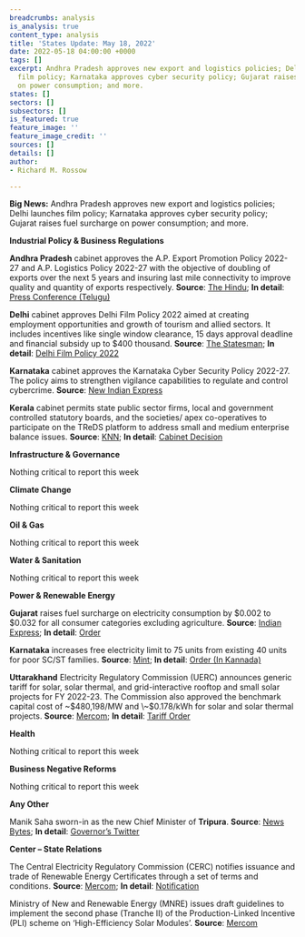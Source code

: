 ```yaml
---
breadcrumbs: analysis
is_analysis: true
content_type: analysis
title: 'States Update: May 18, 2022'
date: 2022-05-18 04:00:00 +0000
tags: []
excerpt: Andhra Pradesh approves new export and logistics policies; Delhi launches
  film policy; Karnataka approves cyber security policy; Gujarat raises fuel surcharge
  on power consumption; and more.
states: []
sectors: []
subsectors: []
is_featured: true
feature_image: ''
feature_image_credit: ''
sources: []
details: []
author:
- Richard M. Rossow

---
```

**Big News:** Andhra Pradesh approves new export and logistics policies; Delhi launches film policy; Karnataka approves cyber security policy; Gujarat raises fuel surcharge on power consumption; and more.

**Industrial Policy & Business Regulations**

**Andhra Pradesh** cabinet approves the A.P. Export Promotion Policy 2022-27 and A.P. Logistics Policy 2022-27 with the objective of doubling of exports over the next 5 years and insuring last mile connectivity to improve quality and quantity of exports respectively. **Source**: [The Hindu](https://www.thehindu.com/news/national/andhra-pradesh/andhra-pradesh-government-advances-water-release-schedule-for-kharif-operations/article65407963.ece); **In detail**: [Press Conference (Telugu)](https://www.youtube.com/watch?v=zIxV7QamPfo)

**Delhi** cabinet approves Delhi Film Policy 2022 aimed at creating employment opportunities and growth of tourism and allied sectors. It includes incentives like single window clearance, 15 days approval deadline and financial subsidy up to $400 thousand. **Source**: [The Statesman](https://www.thestatesman.com/cities/delhi/delhi-govt-launches-delhi-film-policy-2022-1503071578.html); **In detail**: [Delhi Film Policy 2022](https://delhitourism.gov.in/dttdc/efilm/docs/fp2022.pdf)

**Karnataka** cabinet approves the Karnataka Cyber Security Policy 2022-27. The policy aims to strengthen vigilance capabilities to regulate and control cybercrime. **Source**: [New Indian Express](https://www.newindianexpress.com/states/karnataka/2022/may/13/green-signal-for-karnataka-cyber-security-policy-2452919.html)

**Kerala** cabinet permits state public sector firms, local and government controlled statutory boards, and the societies/ apex co-operatives to participate on the TReDS platform to address small and medium enterprise balance issues. **Source**: [KNN](https://knnindia.co.in/news/newsdetails/state/kerala-allows-state-buying-agencies-to-settle-msme-bills-through-treds); **In detail**: [Cabinet Decision](https://keralacm.gov.in/2022/05/13/cabinet-decisions-13-05-2022/)

**Infrastructure & Governance**

Nothing critical to report this week

**Climate Change**

Nothing critical to report this week

**Oil & Gas**

Nothing critical to report this week

**Water & Sanitation**

Nothing critical to report this week

**Power & Renewable Energy**

**Gujarat** raises fuel surcharge on electricity consumption by $0.002 to $0.032 for all consumer categories excluding agriculture. **Source**: [Indian Express](https://indianexpress.com/article/cities/ahmedabad/4th-hike-in-5-months-gujarat-govt-raises-fuel-surcharge-to-rs-2-50-per-unit-7914630/); **In detail**: [Order](https://www.guvnl.com/fpppa_documents/q421-22/Approval%20for%20additional%20FPPPA%20recovery%20of%20Rs.%200.20%20per%20unit%20towards%20Q2%20of%20FY%202021-22.pdf)

**Karnataka** increases free electricity limit to 75 units from existing 40 units for poor SC/ST families. **Source**: [Mint](https://www.livemint.com/news/india/karnataka-to-provide-free-electricity-up-to-75-units-monthly-to-bpl-families-11652496702625.html); **In detail**: [Order (In Kannada)](http://www.ksge.in/2022/05/decision-to-increase-amount-of-free.html)

**Uttarakhand** Electricity Regulatory Commission (UERC) announces generic tariff for solar, solar thermal, and grid-interactive rooftop and small solar projects for FY 2022-23. The Commission also approved the benchmark capital cost of \~$480,198/MW and \~$0.178/kWh for solar and solar thermal projects. **Source**: [Mercom](https://mercomindia.com/uttarakhand-approves-tariff-benchmark-cost-solar/); **In detail**: [Tariff Order](https://uerc.gov.in/ordersPetitions/orders/Misc/2022/may/Order%20dt.%2004.05.22%20on%20benchmark%20capital%20cost.pdf)

**Health**

Nothing critical to report this week

**Business Negative Reforms**

Nothing critical to report this week

**Any Other**

Manik Saha sworn-in as the new Chief Minister of **Tripura**. **Source**: [News Bytes](https://www.newsbytesapp.com/news/politics/tripura-manik-saha-takes-oath-as-new-cm/story); **In detail**: [Governor’s Twitter](https://twitter.com/SatyadeoNArya/status/1525745582408577025)

**Center – State Relations**

The Central Electricity Regulatory Commission (CERC) notifies issuance and trade of Renewable Energy Certificates through a set of terms and conditions. **Source**: [Mercom](https://mercomindia.com/cerc-regulations-boost-renewable-energy-certificates-trading/); **In detail**: [Notification](https://cercind.gov.in/regulations/REC-Regulations-2022.pdf)

Ministry of New and Renewable Energy (MNRE) issues draft guidelines to implement the second phase (Tranche II) of the Production-Linked Incentive (PLI) scheme on ‘High-Efficiency Solar Modules’. **Source**: [Mercom](https://mercomindia.com/production-linked-incentive-program-solar-module-manufacturing/)